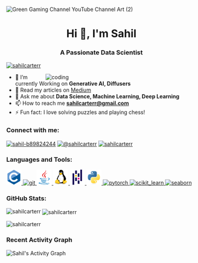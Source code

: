 
![Green Gaming Channel YouTube Channel Art (2)](https://github.com/SahilCarterr/SahilCarterr/assets/110806554/d97451f8-435f-483b-8f6d-08e46a8f30e8)

<h1 align="center">Hi 👋, I'm Sahil</h1>
<h3 align="center">A Passionate Data Scientist</h3>

<p align="left"> <a href="https://github.com/ryo-ma/github-profile-trophy"><img src="https://github-profile-trophy.vercel.app/?username=sahilcarterr" alt="sahilcarterr" /></a> </p>

<img align="right" alt="coding" width="400" src="https://user-images.githubusercontent.com/55389276/140866485-8fb1c876-9a8f-4d6a-98dc-08c4981eaf70.gif">

- 🌱 I’m currently Working on **Generative AI, Diffusers**
- 📝 Read my articles on [Medium](https://medium.com/@sahilcarterr)
- 💬 Ask me about **Data Science, Machine Learning, Deep Learning**
- 📫 How to reach me **sahilcarterr@gmail.com**
- ⚡ Fun fact: I love solving puzzles and playing chess!

<h3 align="left">Connect with me:</h3>
<p align="left">
<a href="https://linkedin.com/in/sahil-b89824244" target="blank"><img align="center" src="https://raw.githubusercontent.com/rahuldkjain/github-profile-readme-generator/master/src/images/icons/Social/linked-in-alt.svg" alt="sahil-b89824244" height="30" width="40" /></a>
<a href="https://medium.com/@sahilcarterr" target="blank"><img align="center" src="https://raw.githubusercontent.com/rahuldkjain/github-profile-readme-generator/master/src/images/icons/Social/medium.svg" alt="@sahilcarterr" height="30" width="40" /></a>
<a href="https://github.com/sahilcarterr" target="blank"><img align="center" src="https://raw.githubusercontent.com/rahuldkjain/github-profile-readme-generator/master/src/images/icons/Social/github.svg" alt="sahilcarterr" height="30" width="40" /></a>
</p>

<h3 align="left">Languages and Tools:</h3>
<p align="left">
  <a href="https://www.cprogramming.com/" target="_blank" rel="noreferrer"> 
    <img src="https://raw.githubusercontent.com/devicons/devicon/master/icons/c/c-original.svg" alt="c" width="40" height="40"/> 
  </a> 
  <a href="https://git-scm.com/" target="_blank" rel="noreferrer"> 
    <img src="https://www.vectorlogo.zone/logos/git-scm/git-scm-icon.svg" alt="git" width="40" height="40"/> 
  </a> 
  <a href="https://www.java.com" target="_blank" rel="noreferrer"> 
    <img src="https://raw.githubusercontent.com/devicons/devicon/master/icons/java/java-original.svg" alt="java" width="40" height="40"/> 
  </a> 
  <a href="https://www.linux.org/" target="_blank" rel="noreferrer"> 
    <img src="https://raw.githubusercontent.com/devicons/devicon/master/icons/linux/linux-original.svg" alt="linux" width="40" height="40"/> 
  </a> 
  <a href="https://pandas.pydata.org/" target="_blank" rel="noreferrer"> 
    <img src="https://raw.githubusercontent.com/devicons/devicon/2ae2a900d2f041da66e950e4d48052658d850630/icons/pandas/pandas-original.svg" alt="pandas" width="40" height="40"/> 
  </a> 
  <a href="https://www.python.org" target="_blank" rel="noreferrer"> 
    <img src="https://raw.githubusercontent.com/devicons/devicon/master/icons/python/python-original.svg" alt="python" width="40" height="40"/> 
  </a> 
  <a href="https://pytorch.org/" target="_blank" rel="noreferrer"> 
    <img src="https://www.vectorlogo.zone/logos/pytorch/pytorch-icon.svg" alt="pytorch" width="40" height="40"/> 
  </a> 
  <a href="https://scikit-learn.org/" target="_blank" rel="noreferrer"> 
    <img src="https://upload.wikimedia.org/wikipedia/commons/0/05/Scikit_learn_logo_small.svg" alt="scikit_learn" width="40" height="40"/> 
  </a> 
  <a href="https://seaborn.pydata.org/" target="_blank" rel="noreferrer"> 
    <img src="https://seaborn.pydata.org/_images/logo-mark-lightbg.svg" alt="seaborn" width="40" height="40"/> 
  </a> 
</p>


<h3 align="left">GitHub Stats:</h3>
<p><img align="left" src="https://github-readme-stats.vercel.app/api/top-langs?username=sahilcarterr&show_icons=true&locale=en&layout=compact" alt="sahilcarterr" /></p>

<p>&nbsp;<img align="center" src="https://github-readme-stats.vercel.app/api?username=sahilcarterr&show_icons=true&locale=en" alt="sahilcarterr" /></p>

<p><img align="center" src="https://github-readme-streak-stats.herokuapp.com/?user=sahilcarterr&" alt="sahilcarterr" /></p>



### Recent Activity Graph
![Sahil's Activity Graph](https://github-readme-activity-graph.vercel.app/graph?username=sahilcarterr&theme=react-dark)
